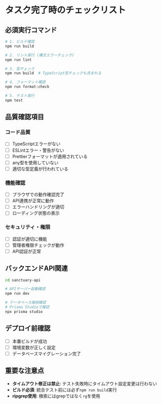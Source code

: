 # タスク完了時のチェックリスト

## 必須実行コマンド
```bash
# 1. ビルド確認
npm run build

# 2. リント実行 (構文エラーチェック)
npm run lint

# 3. 型チェック
npm run build  # TypeScript型チェックも含まれる

# 4. フォーマット確認
npm run format:check

# 5. テスト実行
npm test
```

## 品質確認項目

### コード品質
- [ ] TypeScriptエラーがない
- [ ] ESLintエラー・警告がない  
- [ ] Prettierフォーマットが適用されている
- [ ] any型を使用していない
- [ ] 適切な型定義が行われている

### 機能確認
- [ ] ブラウザでの動作確認完了
- [ ] API連携が正常に動作
- [ ] エラーハンドリングが適切
- [ ] ローディング状態の表示

### セキュリティ・権限
- [ ] 認証が適切に機能
- [ ] 管理者権限チェックが動作
- [ ] API認証が正常

## バックエンドAPI関連
```bash
cd sanctuary-api

# APIサーバー起動確認
npm run dev

# データベース接続確認
# Prisma Studioで確認
npx prisma studio
```

## デプロイ前確認
- [ ] 本番ビルドが成功
- [ ] 環境変数が正しく設定
- [ ] データベースマイグレーション完了

## 重要な注意点
- **タイムアウト修正は禁止**: テスト失敗時にタイムアウト設定変更は行わない
- **ビルド必須**: 統合テスト前には必ず`npm run build`実行
- **ripgrep使用**: 検索にはgrepではなく`rg`を使用
